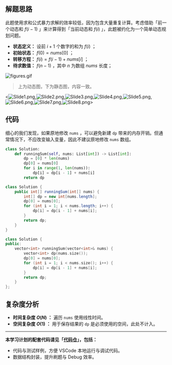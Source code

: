 ## 解题思路

此题使用求和公式暴力求解的效率较低，因为包含大量重复计算。考虑借助「前一个动态和 $f(i-1)$ 」来计算得到「当前动态和 $f(i)$ 」，此题被约化为一个简单动态规划问题。

- **状态定义：** 设前 $i + 1$ 个数字的和为 $f(i)$ ；
- **初始状态：** $f(0) = nums[0]$ ；
- **转移方程：** $f(i) = f(i - 1) + nums[i]$ ；
- **待求数值：** $f(n - 1)$ ，其中 $n$ 为数组 $nums$ 长度；

![figures.gif](https://pic.leetcode-cn.com/1656947894-plQeLa-figures.gif)

> 上为动态图，下为静态图，内容一致。

<![Slide1.png](https://pic.leetcode-cn.com/1656947891-pEkkWS-Slide1.png),![Slide2.png](https://pic.leetcode-cn.com/1656947891-oghoMP-Slide2.png),![Slide3.png](https://pic.leetcode-cn.com/1656947891-qYfgqN-Slide3.png),![Slide4.png](https://pic.leetcode-cn.com/1656947891-YdeiAN-Slide4.png),![Slide5.png](https://pic.leetcode-cn.com/1656947891-mdAwvE-Slide5.png),![Slide6.png](https://pic.leetcode-cn.com/1656947891-uMLAOx-Slide6.png),![Slide7.png](https://pic.leetcode-cn.com/1656947891-UulRux-Slide7.png),![Slide8.png](https://pic.leetcode-cn.com/1656947891-hhgQjX-Slide8.png)>

## 代码

细心的我们发现，如果原地修改 `nums` ，可以避免新建 `dp` 带来的内存开销。但通常情况下，不应改变输入变量，因此不建议原地修改 `nums` 数组。

```Python []
class Solution:
    def runningSum(self, nums: List[int]) -> List[int]:
        dp = [0] * len(nums)
        dp[0] = nums[0]
        for i in range(1, len(nums)):
            dp[i] = dp[i - 1] + nums[i]
        return dp
```

```Java []
class Solution {
    public int[] runningSum(int[] nums) {
        int[] dp = new int[nums.length];
        dp[0] = nums[0];
        for (int i = 1; i < nums.length; i++) {
            dp[i] = dp[i - 1] + nums[i];
        }
        return dp;
    }
}
```

```C++ []
class Solution {
public:
    vector<int> runningSum(vector<int>& nums) {
        vector<int> dp(nums.size());
        dp[0] = nums[0];
        for (int i = 1; i < nums.size(); i++) {
            dp[i] = dp[i - 1] + nums[i];
        }
        return dp;
    }
};
```

## 复杂度分析

- **时间复杂度 $O(N)$ ：** 遍历 `nums` 使用线性时间。
- **空间复杂度 $O(1)$ ：** 用于保存结果的  `dp` 是必须使用的空间，此处不计入。

---

**本学习计划的配套代码请见「[代码仓](https://github.com/krahets/selected-coding-interview)」，包括：**

- 代码与测试样例，方便 VSCode 本地运行与调试代码。
- 数据结构封装，提升刷题与 Debug 效率。
